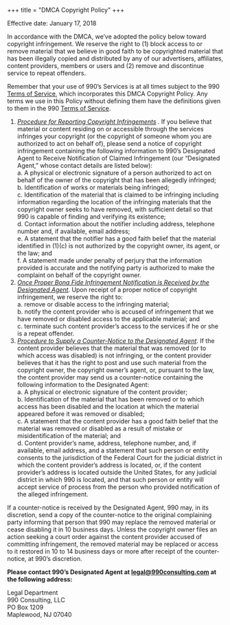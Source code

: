 +++
title = "DMCA Copyright Policy"
+++

Effective date: January 17, 2018

In accordance with the DMCA, we’ve adopted the policy below toward copyright infringement.  We reserve the right to (1) block access to or remove material that we believe in good faith to be copyrighted material that has been illegally copied and distributed by any of our advertisers, affiliates, content providers, members or users and (2) remove and discontinue service to repeat offenders.

Remember that your use of 990’s Services is at all times subject to the 990 [Terms of Service](https://www.990consulting.com/terms-of-service/), which incorporates this DMCA Copyright Policy.  Any terms we use in this Policy without defining them have the definitions given to them in the 990 [Terms of Service](https://www.990consulting.com/terms-of-service/).

1. _<u>Procedure for Reporting Copyright Infringements</u>_ . If you believe that material or content residing on or accessible through the services infringes your copyright (or the copyright of someone whom you are authorized to act on behalf of), please send a notice of copyright infringement containing the following information to 990’s Designated Agent to Receive Notification of Claimed Infringement (our “Designated Agent,” whose contact details are listed below):<br>
    a.  A physical or electronic signature of a person authorized to act on behalf of the owner of the copyright that has been allegedly infringed;<br>
    b.  Identification of works or materials being infringed;<br>
    c.  Identification of the material that is claimed to be infringing including information regarding the location of the infringing materials that the copyright owner seeks to have removed, with sufficient detail so that 990 is capable of finding and verifying its existence;<br>
	d.  Contact information about the notifier including address, telephone number and, if available, email address;<br>
	e.  A statement that the notifier has a good faith belief that the material identified in (1)(c) is not authorized by the copyright owner, its agent, or the law; and<br>
	f.  A statement made under penalty of perjury that the information provided is accurate and the notifying party is authorized to make the complaint on behalf of the copyright owner.<br>
2. _<u>Once Proper Bona Fide Infringement Notification is Received by the Designated Agent</u>_. Upon receipt of a proper notice of copyright infringement, we reserve the right to:<br>
    a.  remove or disable access to the infringing material;<br>
	b. notify the content provider who is accused of infringement that we have removed or disabled access to the applicable material; and<br>
    c. terminate such content provider’s access to the services if he or she is a repeat offender.<br>
3. _<u>Procedure to Supply a Counter-Notice to the Designated Agent</u>_. If the content provider believes that the material that was removed (or to which access was disabled) is not infringing, or the content provider believes that it has the right to post and use such material from the copyright owner, the copyright owner’s agent, or, pursuant to the law, the content provider may send us a counter-notice containing the following information to the Designated Agent:<br>
    a.  A physical or electronic signature of the content provider;<br>
    b. Identification of the material that has been removed or to which access has been disabled and the location at which the material appeared before it was removed or disabled;<br>
    c.  A statement that the content provider has a good faith belief that the material was removed or disabled as a result of mistake or misidentification of the material; and<br>
    d.  Content provider’s name, address, telephone number, and, if available, email address, and a statement that such person or entity consents to the jurisdiction of the Federal Court for the judicial district in which the content provider’s address is located, or, if the content provider’s address is located outside the United States, for any judicial district in which 990 is located, and that such person or entity will accept service of process from the person who provided notification of the alleged infringement.<br>
       
If a counter-notice is received by the Designated Agent, 990 may, in its discretion, send a copy of the counter-notice to the original complaining party informing that person that 990 may replace the removed material or cease disabling it in 10 business days. Unless the copyright owner files an action seeking a court order against the content provider accused of committing infringement, the removed material may be replaced or access to it restored in 10 to 14 business days or more after receipt of the counter-notice, at 990’s discretion.

**Please contact 990’s Designated Agent at [legal@990consulting.com](mailto:legal@990consulting.com) at the following address:**

Legal Department<br> 
990 Consulting, LLC<br> 
PO Box 1209<br> 
Maplewood, NJ 07040
